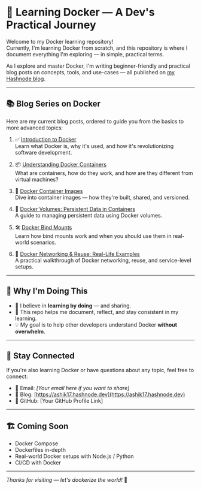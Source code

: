 # 🚀 Learning Docker — A Dev's Practical Journey

Welcome to my Docker learning repository!  
Currently, I'm learning Docker from scratch, and this repository is where I document everything I'm exploring — in simple, practical terms.

As I explore and master Docker, I'm writing beginner-friendly and practical blog posts on concepts, tools, and use-cases — all published on [my Hashnode blog](https://ashik17.hashnode.dev/).

---

## 📚 Blog Series on Docker

Here are my current blog posts, ordered to guide you from the basics to more advanced topics:

1. ✅ [Introduction to Docker](https://ashik17.hashnode.dev/docker)  
   Learn what Docker is, why it's used, and how it's revolutionizing software development.

2. 📦 [Understanding Docker Containers](https://ashik17.hashnode.dev/docker-container)  
   What are containers, how do they work, and how are they different from virtual machines?

3. 🧱 [Docker Container Images](https://ashik17.hashnode.dev/docker-container-image)  
   Dive into container images — how they're built, shared, and versioned.

4. 💾 [Docker Volumes: Persistent Data in Containers](https://ashik17.hashnode.dev/docker-volumes)  
   A guide to managing persistent data using Docker volumes.

5. 🛠️ [Docker Bind Mounts](https://ashik17.hashnode.dev/docker-bind-mount)  
   Learn how bind mounts work and when you should use them in real-world scenarios.

6. 🔁 [Docker Networking & Reuse: Real-Life Examples](https://ashik17.hashnode.dev/docker-3)  
   A practical walkthrough of Docker networking, reuse, and service-level setups.

---

## 📌 Why I'm Doing This

- 🚀 I believe in **learning by doing** — and sharing.
- 📘 This repo helps me document, reflect, and stay consistent in my learning.
- 💡 My goal is to help other developers understand Docker **without overwhelm**.

---

## 📎 Stay Connected

If you're also learning Docker or have questions about any topic, feel free to connect:

- 📧 Email: _[Your email here if you want to share]_
- 📝 Blog: [https://ashik17.hashnode.dev](https://ashik17.hashnode.dev)
- 🐙 GitHub: [Your GitHub Profile Link]

---

## 🏗️ Coming Soon

- Docker Compose
- Dockerfiles in-depth
- Real-world Docker setups with Node.js / Python
- CI/CD with Docker

---

_Thanks for visiting — let's dockerize the world!_ 🐳

